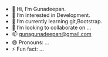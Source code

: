 - 👋 Hi, I’m Gunadeepan.
- 👀 I’m interested in Development.
- 🌱 I’m currently learning git,Bootstrap.
- 💞️ I’m looking to collaborate on ...
- 📫 gunagunadeepan@gmail.com
- 😄 Pronouns: ...
- ⚡ Fun fact: ...

<!---
Guna-learner/Guna-learner is a ✨ special ✨ repository because its `README.md` (this file) appears on your GitHub profile.
You can click the Preview link to take a look at your changes.
--->
